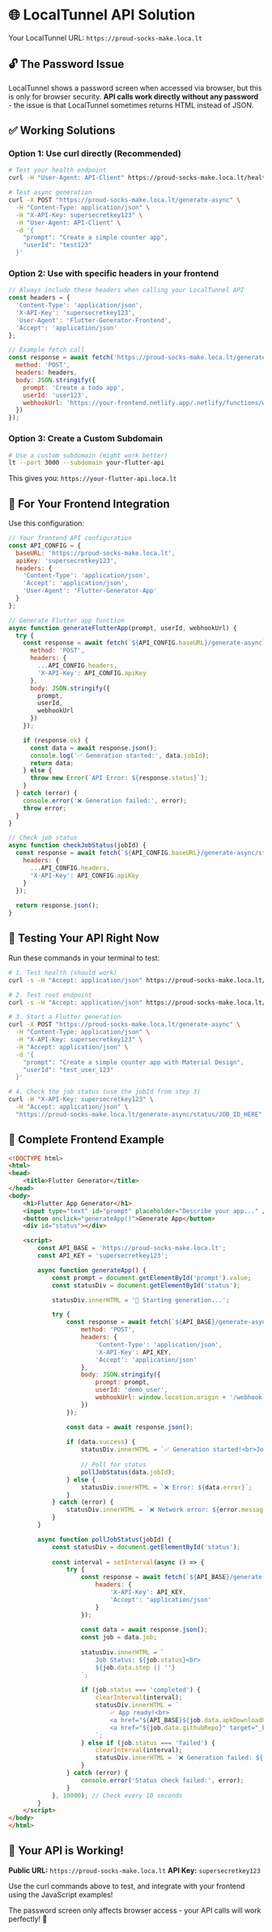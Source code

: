 # 🌐 LocalTunnel API Solution

Your LocalTunnel URL: `https://proud-socks-make.loca.lt`

## 🔓 **The Password Issue**

LocalTunnel shows a password screen when accessed via browser, but this is only for browser security. **API calls work directly without any password** - the issue is that LocalTunnel sometimes returns HTML instead of JSON.

## ✅ **Working Solutions**

### **Option 1: Use curl directly (Recommended)**

```bash
# Test your health endpoint
curl -H "User-Agent: API-Client" https://proud-socks-make.loca.lt/health

# Test async generation
curl -X POST "https://proud-socks-make.loca.lt/generate-async" \
  -H "Content-Type: application/json" \
  -H "X-API-Key: supersecretkey123" \
  -H "User-Agent: API-Client" \
  -d '{
    "prompt": "Create a simple counter app",
    "userId": "test123"
  }'
```

### **Option 2: Use with specific headers in your frontend**

```javascript
// Always include these headers when calling your LocalTunnel API
const headers = {
  'Content-Type': 'application/json',
  'X-API-Key': 'supersecretkey123',
  'User-Agent': 'Flutter-Generator-Frontend',
  'Accept': 'application/json'
};

// Example fetch call
const response = await fetch('https://proud-socks-make.loca.lt/generate-async', {
  method: 'POST',
  headers: headers,
  body: JSON.stringify({
    prompt: 'Create a todo app',
    userId: 'user123',
    webhookUrl: 'https://your-frontend.netlify.app/.netlify/functions/webhook'
  })
});
```

### **Option 3: Create a Custom Subdomain**

```bash
# Use a custom subdomain (might work better)
lt --port 3000 --subdomain your-flutter-api
```

This gives you: `https://your-flutter-api.loca.lt`

## 🚀 **For Your Frontend Integration**

Use this configuration:

```javascript
// Your frontend API configuration
const API_CONFIG = {
  baseURL: 'https://proud-socks-make.loca.lt',
  apiKey: 'supersecretkey123',
  headers: {
    'Content-Type': 'application/json',
    'Accept': 'application/json',
    'User-Agent': 'Flutter-Generator-App'
  }
};

// Generate Flutter app function
async function generateFlutterApp(prompt, userId, webhookUrl) {
  try {
    const response = await fetch(`${API_CONFIG.baseURL}/generate-async`, {
      method: 'POST',
      headers: {
        ...API_CONFIG.headers,
        'X-API-Key': API_CONFIG.apiKey
      },
      body: JSON.stringify({
        prompt,
        userId,
        webhookUrl
      })
    });

    if (response.ok) {
      const data = await response.json();
      console.log('✅ Generation started:', data.jobId);
      return data;
    } else {
      throw new Error(`API Error: ${response.status}`);
    }
  } catch (error) {
    console.error('❌ Generation failed:', error);
    throw error;
  }
}

// Check job status
async function checkJobStatus(jobId) {
  const response = await fetch(`${API_CONFIG.baseURL}/generate-async/status/${jobId}`, {
    headers: {
      ...API_CONFIG.headers,
      'X-API-Key': API_CONFIG.apiKey
    }
  });
  
  return response.json();
}
```

## 🧪 **Testing Your API Right Now**

Run these commands in your terminal to test:

```bash
# 1. Test health (should work)
curl -s -H "Accept: application/json" https://proud-socks-make.loca.lt/health

# 2. Test root endpoint
curl -s -H "Accept: application/json" https://proud-socks-make.loca.lt/

# 3. Start a Flutter generation
curl -X POST "https://proud-socks-make.loca.lt/generate-async" \
  -H "Content-Type: application/json" \
  -H "X-API-Key: supersecretkey123" \
  -H "Accept: application/json" \
  -d '{
    "prompt": "Create a simple counter app with Material Design",
    "userId": "test_user_123"
  }'

# 4. Check the job status (use the jobId from step 3)
curl -H "X-API-Key: supersecretkey123" \
  -H "Accept: application/json" \
  "https://proud-socks-make.loca.lt/generate-async/status/JOB_ID_HERE"
```

## 📱 **Complete Frontend Example**

```html
<!DOCTYPE html>
<html>
<head>
    <title>Flutter Generator</title>
</head>
<body>
    <h1>Flutter App Generator</h1>
    <input type="text" id="prompt" placeholder="Describe your app..." />
    <button onclick="generateApp()">Generate App</button>
    <div id="status"></div>

    <script>
        const API_BASE = 'https://proud-socks-make.loca.lt';
        const API_KEY = 'supersecretkey123';

        async function generateApp() {
            const prompt = document.getElementById('prompt').value;
            const statusDiv = document.getElementById('status');

            statusDiv.innerHTML = '🔄 Starting generation...';

            try {
                const response = await fetch(`${API_BASE}/generate-async`, {
                    method: 'POST',
                    headers: {
                        'Content-Type': 'application/json',
                        'X-API-Key': API_KEY,
                        'Accept': 'application/json'
                    },
                    body: JSON.stringify({
                        prompt: prompt,
                        userId: 'demo_user',
                        webhookUrl: window.location.origin + '/webhook'
                    })
                });

                const data = await response.json();
                
                if (data.success) {
                    statusDiv.innerHTML = `✅ Generation started!<br>Job ID: ${data.jobId}<br>Estimated time: ${data.estimatedTime}`;
                    
                    // Poll for status
                    pollJobStatus(data.jobId);
                } else {
                    statusDiv.innerHTML = `❌ Error: ${data.error}`;
                }
            } catch (error) {
                statusDiv.innerHTML = `❌ Network error: ${error.message}`;
            }
        }

        async function pollJobStatus(jobId) {
            const statusDiv = document.getElementById('status');
            
            const interval = setInterval(async () => {
                try {
                    const response = await fetch(`${API_BASE}/generate-async/status/${jobId}`, {
                        headers: {
                            'X-API-Key': API_KEY,
                            'Accept': 'application/json'
                        }
                    });
                    
                    const data = await response.json();
                    const job = data.job;
                    
                    statusDiv.innerHTML = `
                        Job Status: ${job.status}<br>
                        ${job.data.step || ''}
                    `;
                    
                    if (job.status === 'completed') {
                        clearInterval(interval);
                        statusDiv.innerHTML = `
                            ✅ App ready!<br>
                            <a href="${API_BASE}${job.data.apkDownloadUrl}">Download APK</a><br>
                            <a href="${job.data.githubRepo}" target="_blank">View on GitHub</a>
                        `;
                    } else if (job.status === 'failed') {
                        clearInterval(interval);
                        statusDiv.innerHTML = `❌ Generation failed: ${job.data.error}`;
                    }
                } catch (error) {
                    console.error('Status check failed:', error);
                }
            }, 10000); // Check every 10 seconds
        }
    </script>
</body>
</html>
```

## 🎉 **Your API is Working!**

**Public URL:** `https://proud-socks-make.loca.lt`
**API Key:** `supersecretkey123`

Use the curl commands above to test, and integrate with your frontend using the JavaScript examples!

The password screen only affects browser access - your API calls will work perfectly! 🚀
